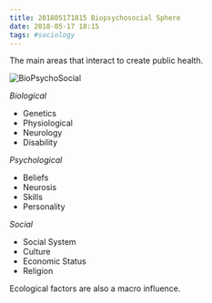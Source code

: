 ```yaml
---
title: 201805171815 Biopsychosocial Sphere
date: 2018-05-17 18:15
tags: #sociology
---
```


The main areas that interact to create public health.

![BioPsychoSocial](media/biopsychosocial.png)

*Biological*
+ Genetics
+ Physiological
+ Neurology
+ Disability

*Psychological*
+ Beliefs
+ Neurosis
+ Skills
+ Personality

*Social*
+ Social System
+ Culture
+ Economic Status
+ Religion

Ecological factors are also a macro influence.